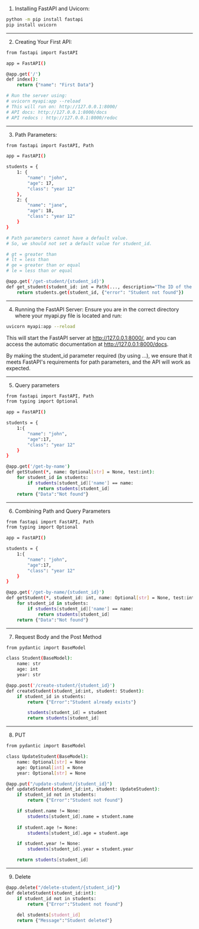 1. Installing FastAPI and Uvicorn:

```bash
python -m pip install fastapi
pip install uvicorn
```

---

2. Creating Your First API:

```bash
from fastapi import FastAPI

app = FastAPI()

@app.get('/')
def index():
    return {"name": "First Data"}

# Run the server using:
# uvicorn myapi:app --reload
# This will run on: http://127.0.0.1:8000/
# API docs: http://127.0.0.1:8000/docs
# API redocs : http://127.0.0.1:8000/redoc
```

---

3. Path Parameters:

```bash
from fastapi import FastAPI, Path

app = FastAPI()

students = {
    1: {
        "name": "john",
        "age": 17,
        "class": "year 12"
    },
    2: {
        "name": "jane",
        "age": 18,
        "class": "year 12"
    }
}

# Path parameters cannot have a default value.
# So, we should not set a default value for student_id.

# gt = greater than
# lt = less than
# ge = greater than or equal
# le = less than or equal

@app.get('/get-student/{student_id}')
def get_student(student_id: int = Path(..., description="The ID of the student you want to get details for", gt=0, lt=3)):
    return students.get(student_id, {"error": "Student not found"})
```

---

4. Running the FastAPI Server:
Ensure you are in the correct directory where your myapi.py file is located and run:

```bash
uvicorn myapi:app --reload
```

This will start the FastAPI server at http://127.0.0.1:8000/, and you can access the automatic documentation at http://127.0.0.1:8000/docs.

By making the student_id parameter required (by using ...), we ensure that it meets FastAPI's requirements for path parameters, and the API will work as expected.

---

5. Query parameters

```bash
from fastapi import FastAPI, Path
from typing import Optional

app = FastAPI()

students = {
    1:{
        "name": "john",
        "age":17,
        "class": "year 12"
    }
}

@app.get('/get-by-name')
def getStudent(*, name: Optional[str] = None, test:int):
    for student_id in students:
        if students[student_id]['name'] == name:
            return students[student_id]
    return {"Data":"Not found"}
```

---

6. Combining Path and Query Parameters

```bash
from fastapi import FastAPI, Path
from typing import Optional

app = FastAPI()

students = {
    1:{
        "name": "john",
        "age":17,
        "class": "year 12"
    }
}

@app.get('/get-by-name/{student_id}')
def getStudent(*, student_id: int, name: Optional[str] = None, test:int):
    for student_id in students:
        if students[student_id]['name'] == name:
            return students[student_id]
    return {"Data":"Not found"}
```

---

7. Request Body and the Post Method

```bash
from pydantic import BaseModel

class Student(BaseModel):
    name: str
    age: int
    year: str

@app.post('/create-student/{student_id}')
def createStudent(student_id:int, student: Student):
    if student_id in students:
        return {"Error":"Student already exists"}

        students[student_id] = student
        return students[student_id]
```

---

8. PUT

```bash
from pydantic import BaseModel

class UpdateStudent(BaseModel):
    name: Optional[str] = None
    age: Optional[int] = None
    year: Optional[str] = None

@app.put("/update-student/{student_id}")
def updateStudent(student_id:int, student: UpdateStudent):
    if student_id not in students:
        return {"Error":"Student not found"}

    if student.name != None:
        students[student_id].name = student.name
    
    if student.age != None:
        students[student_id].age = student.age

    if student.year != None:
        students[student_id].year = student.year

    return students[student_id]
````

---

9. Delete

```bash
@app.delete("/delete-student/{student_id}")
def deleteStudent(student_id:int):
    if student_id not in students:
        return {"Error":"Student not found"}
    
    del students[student_id]
    return {"Message":"Student deleted"}
```